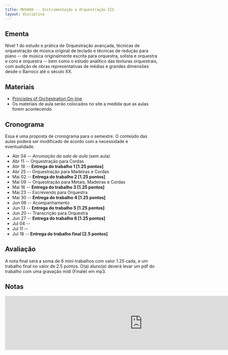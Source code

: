```yaml
---
title: MUSA86 -- Instrumentação e Orquestração III
layout: disciplina
---
```


## Ementa

Nível 1 do estudo e prática de Orquestração avançada, técnicas de orquestração de música original de teclado e técnicas de redução para piano -- de música originalmente escrita para orquestra, solista e orquestra e coro e orquestra -- bem como o estudo analítico das texturas orquestrais, com audição de obras representativas de médias e grandes dimensões desde o Barroco até o século XX.

## Materiais

  - [Principles of Orchestration On-line](http://www.northernsounds.com/forum/forumdisplay.php/77-Principles-of-Orchestration-On-line)
  - Os materiais de aula serão colocados no site a medida que as aulas forem acontecendo 

## Cronograma

Essa é uma proposta de cronograma para o semestre. O conteúdo das aulas poderá ser modificado de acordo com a necessidade e eventualidade.

- Abr 04 -- _Arrumação da sala de aula_ (sem aula)
- Abr 11 -- Orquestração para Cordas
- Abr 18 -- **Entrega do trabalho 1 [1.25 pontos]**
- Abr 25 -- Orquestração para Madeiras e Cordas
- Mai 02 -- **Entrega do trabalho 2 [1.25 pontos]**
- Mai 09 -- Orquestração para Metais, Madeiras e Cordas
- Mai 16 -- **Entrega do trabalho 3 [1.25 pontos]**
- Mai 23 -- Escrevendo para Orquestra
- Mai 30 -- **Entrega do trabalho 4 [1.25 pontos]**
- Jun 06 -- Acompanhamento
- Jun 13 -- **Entrega do trabalho 5 [1.25 pontos]**
- Jun 20 -- Transcrição para Orquestra
- Jun 27 -- **Entrega do trabalho 6 [1.25 pontos]**
- Jul 04 -- 
- Jul 11 -- 
- Jul 18 -- **Entrega do trabalho final [2.5 pontos]**


## Avaliação

A nota final será a soma de 6 mini-trabalhos com valor 1.25 cada, e um trabalho final
no valor de 2.5 pontos. O(a) aluno(a) deverá levar um pdf do trabalho com uma gravação midi (Finale) em mp3.


## Notas

<iframe width="900" height="177" frameborder="0" scrolling="no" src="https://onedrive.live.com/embed?resid=23939E5DC94ED773%21400&authkey=%21AA_J2tMmrvkLKmI&em=2&wdAllowInteractivity=False&Item='Sheet1'!A1%3AK7&wdInConfigurator=True"></iframe>
